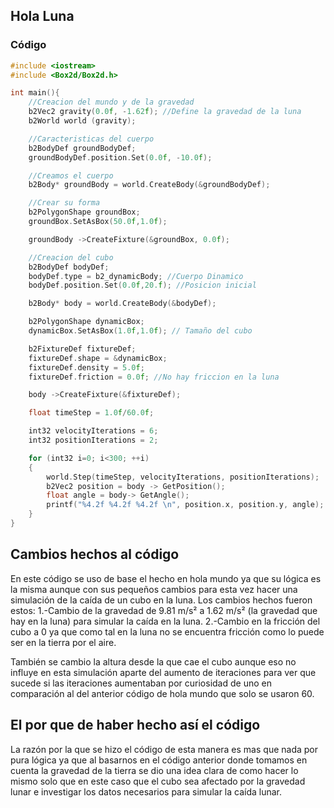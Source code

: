 
## Hola Luna

### Código 
```cpp
#include <iostream>
#include <Box2d/Box2d.h>

int main(){
    //Creacion del mundo y de la gravedad
    b2Vec2 gravity(0.0f, -1.62f); //Define la gravedad de la luna
    b2World world (gravity);

    //Caracteristicas del cuerpo
    b2BodyDef groundBodyDef;
    groundBodyDef.position.Set(0.0f, -10.0f);

    //Creamos el cuerpo
    b2Body* groundBody = world.CreateBody(&groundBodyDef);

    //Crear su forma
    b2PolygonShape groundBox;
    groundBox.SetAsBox(50.0f,1.0f);

    groundBody ->CreateFixture(&groundBox, 0.0f);

    //Creacion del cubo
    b2BodyDef bodyDef;
    bodyDef.type = b2_dynamicBody; //Cuerpo Dinamico 
    bodyDef.position.Set(0.0f,20.f); //Posicion inicial

    b2Body* body = world.CreateBody(&bodyDef);

    b2PolygonShape dynamicBox;
    dynamicBox.SetAsBox(1.0f,1.0f); // Tamaño del cubo

    b2FixtureDef fixtureDef;
    fixtureDef.shape = &dynamicBox;
    fixtureDef.density = 5.0f;
    fixtureDef.friction = 0.0f; //No hay friccion en la luna

    body ->CreateFixture(&fixtureDef);

    float timeStep = 1.0f/60.0f;

    int32 velocityIterations = 6;
    int32 positionIterations = 2;

    for (int32 i=0; i<300; ++i)
    {
        world.Step(timeStep, velocityIterations, positionIterations);
        b2Vec2 position = body -> GetPosition();
        float angle = body-> GetAngle();
        printf("%4.2f %4.2f %4.2f \n", position.x, position.y, angle);
    }
}
```

## Cambios hechos al código

En este código se uso de base el hecho en hola mundo ya que su lógica es la misma aunque con sus pequeños cambios para esta vez hacer una simulación de la caída de un cubo en la luna. Los cambios hechos fueron estos:
1.-Cambio de la gravedad de 9.81 m/s² a 1.62 m/s² (la gravedad que hay en la luna) para simular la caída en la luna.
2.-Cambio en la fricción del cubo a 0 ya que como tal en la luna no se encuentra fricción como lo puede ser en la tierra por el aire.

También se cambio la altura desde la que cae el cubo aunque eso no influye en esta simulación aparte del aumento de iteraciones para ver que sucede si las iteraciones aumentaban por curiosidad de uno en comparación al del anterior código de hola mundo que solo se usaron 60.  

## El por que de haber hecho así el código

La razón por la que se hizo el código de esta manera es mas que nada por pura lógica ya que al basarnos en el código anterior donde tomamos en cuenta la gravedad de la tierra se dio una idea clara de como hacer lo mismo solo que en este caso que el cubo sea afectado por la gravedad lunar e investigar los datos necesarios para simular la caída lunar.
